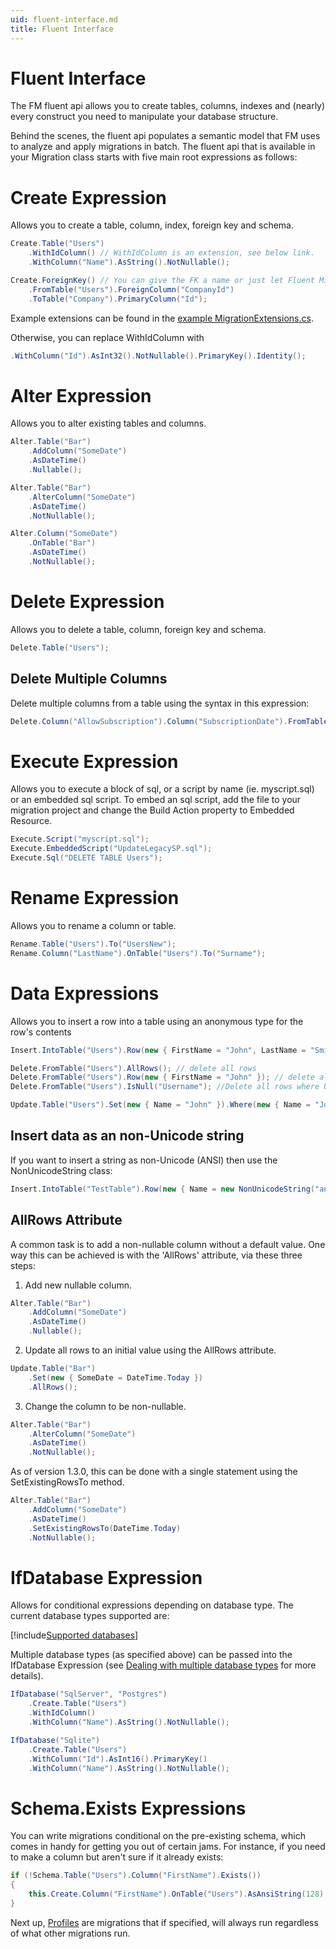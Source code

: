 ```yaml
---
uid: fluent-interface.md
title: Fluent Interface
---
```


# Fluent Interface

The FM fluent api allows you to create tables, columns, indexes and (nearly) every construct you need to manipulate your database structure.

Behind the scenes, the fluent api populates a semantic model that FM uses to analyze and apply migrations in batch. The fluent api that is available in your Migration class starts with five main root expressions as follows:

# Create Expression

Allows you to create a table, column, index, foreign key and schema.

```cs
Create.Table("Users")
    .WithIdColumn() // WithIdColumn is an extension, see below link.
    .WithColumn("Name").AsString().NotNullable();
```

```cs
Create.ForeignKey() // You can give the FK a name or just let Fluent Migrator default to one
    .FromTable("Users").ForeignColumn("CompanyId")
    .ToTable("Company").PrimaryColumn("Id");
```

Example extensions can be found in the [example MigrationExtensions.cs](https://github.com/fluentmigrator/fluentmigrator/blob/master/samples/FluentMigrator.Example.Migrations/MigrationExtensions.cs).

Otherwise, you can replace WithIdColumn with
```cs
.WithColumn("Id").AsInt32().NotNullable().PrimaryKey().Identity();
```

# Alter Expression

Allows you to alter existing tables and columns.

```cs
Alter.Table("Bar")
    .AddColumn("SomeDate")
    .AsDateTime()
    .Nullable();
```
```cs
Alter.Table("Bar")
    .AlterColumn("SomeDate")
    .AsDateTime()
    .NotNullable();
```
```cs
Alter.Column("SomeDate")
    .OnTable("Bar")
    .AsDateTime()
    .NotNullable();
```

# Delete Expression

Allows you to delete a table, column, foreign key and schema.

```cs
Delete.Table("Users");
```

## Delete Multiple Columns

Delete multiple columns from a table using the syntax in this expression:
```cs
Delete.Column("AllowSubscription").Column("SubscriptionDate").FromTable("Users");
```

# Execute Expression

Allows you to execute a block of sql, or a script by name (ie. myscript.sql) or an embedded sql script. To embed an sql script, add the file to your migration project and change the Build Action property to Embedded Resource.

```cs
Execute.Script("myscript.sql");
Execute.EmbeddedScript("UpdateLegacySP.sql");
Execute.Sql("DELETE TABLE Users");
```

# Rename Expression

Allows you to rename a column or table.

```cs
Rename.Table("Users").To("UsersNew");
Rename.Column("LastName").OnTable("Users").To("Surname");
```

# Data Expressions

Allows you to insert a row into a table using an anonymous type for the row's contents

```cs
Insert.IntoTable("Users").Row(new { FirstName = "John", LastName = "Smith" });
```

```cs
Delete.FromTable("Users").AllRows(); // delete all rows
Delete.FromTable("Users").Row(new { FirstName = "John" }); // delete all rows with FirstName==John
Delete.FromTable("Users").IsNull("Username"); //Delete all rows where Username is null
```

```cs
Update.Table("Users").Set(new { Name = "John" }).Where(new { Name = "Johnanna" });
```

## Insert data as an non-Unicode string

If you want to insert a string as non-Unicode (ANSI) then use the NonUnicodeString class:

```cs
Insert.IntoTable("TestTable").Row(new { Name = new NonUnicodeString("ansi string") });
```

## AllRows Attribute

A common task is to add a non-nullable column without a default value. One way this can be achieved is with the 'AllRows' attribute, via these three steps:

1. Add new nullable column.
```cs
Alter.Table("Bar")
    .AddColumn("SomeDate")
    .AsDateTime()
    .Nullable();
```
2. Update all rows to an initial value using the AllRows attribute.
```cs
Update.Table("Bar")
    .Set(new { SomeDate = DateTime.Today })
    .AllRows();
```
3. Change the column to be non-nullable.
```cs
Alter.Table("Bar")
    .AlterColumn("SomeDate")
    .AsDateTime()
    .NotNullable();
```


As of version 1.3.0, this can be done with a single statement using the SetExistingRowsTo method.

```cs
Alter.Table("Bar")
    .AddColumn("SomeDate")
    .AsDateTime()
    .SetExistingRowsTo(DateTime.Today)
    .NotNullable();
```

# IfDatabase Expression

Allows for conditional expressions depending on database type. The current database types supported are:

[!include[Supported databases](../snippets/supported-databases.md)]

Multiple database types (as specified above) can be passed into the IfDatabase Expression (see [Dealing with multiple database types](multi-db-support.md) for more details).

```cs
IfDatabase("SqlServer", "Postgres")
    .Create.Table("Users")
    .WithIdColumn()
    .WithColumn("Name").AsString().NotNullable();

IfDatabase("Sqlite")
    .Create.Table("Users")
    .WithColumn("Id").AsInt16().PrimaryKey()
    .WithColumn("Name").AsString().NotNullable();
```

# Schema.Exists Expressions

You can write migrations conditional on the pre-existing schema, which comes in handy for getting you out of certain jams. For instance, if you need to make a column but aren't sure if it already exists:

```cs
if (!Schema.Table("Users").Column("FirstName").Exists())
{
    this.Create.Column("FirstName").OnTable("Users").AsAnsiString(128).Nullable();
}
```

Next up, [Profiles](profiles.md) are migrations that if specified, will always run regardless of what other migrations run.
